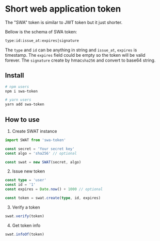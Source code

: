 # Short web application token
The "SWA" token is similar to JWT token but it just shorter.

Bellow is the schema of SWA token:
```txt
type:id:issue_at:expires|signature
```
The `type` and `id` can be anything in string and `issue_at`, `expires` is timestamp. The `expires` field could be empty so the token will be valid forever. The `signature` create by hmac`sha256` and convert to base64 string.


## Install

```bash
# npm users
npm i swa-token

# yarn users
yarn add swa-token
```
## How to use

1. Create SWAT instance

```ts
import SWAT from 'swa-token'

const secret = 'Your secret key'
const algo = 'sha256' // optional

const swat = new SWAT(secret, algo)
```

2. Issue new token

```ts
const type = 'user'
const id = '1'
const expires = Date.now() + 1000 // optional

const token = swat.create(type, id, expires)
```

3. Verify a token

```ts
swat.verify(token)
```

4. Get token info

```ts
swat.infoOf(token)
```
